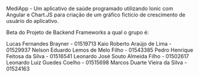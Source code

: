 MediApp - Um aplicativo de saúde programado utilizando Ionic com Angular e Chart.JS para criação de um gráfico fictício de crescimento de usuário do aplicativo.

Beta do Projeto de Backend Frameworks a qual o grupo é:

Lucas Fernandes Brayner - 01519713
Kaio Roberto Araújo de Lima - 01529937 
Nelson Eduardo Lemos de Melo Filho - 01543385 
Pedro Henrique Feitosa da Silva - 01516541 
Leonardo José Souto Almeida Filho - 01502617 
Leonardo Luiz Guedes Coelho - 01515698 
Marcos Duarte Vieira da Silva - 01524163
